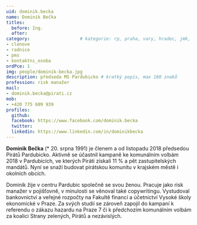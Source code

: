 ```yaml
---
uid: dominik.becka
name: Dominik Bečka
titles:
  before: Ing.
  after:
category:             		# kategorie: rp, praha, vary, hradec, jmk, senat
- clenove
- radnice
- pms
- kontaktni_osoba
ordPce: 1
img: people/dominik-becka.jpg
description: předseda MS Pardubicko # kratký popis, max 160 znaků
profession: risk manažer
mail:
- dominik.becka@pirati.cz
mob:
- +420 775 609 939
profiles:
  github:
  facebook: https://www.facebook.com/dominik.becka
  twitter:
  linkedin: https://www.linkedin.com/in/dominikbecka
---
```


**Dominik Bečka** (* 20. srpna 1991) je členem a od listopadu 2018 předsedou Pirátů Pardubicko. Aktivně se účastnil kampaně ke komunálním volbám 2018 v Pardubicích, ve kterých Piráti získali 11 % a pět zastupitelských mandátů. Nyní se snaží budovat pirátskou komunitu v krajském městě i okolních obcích.

Dominik žije v centru Pardubic společně se svou ženou. Pracuje jako risk manažer v pojišťovně, v minulosti se věnoval také copywritingu. Vystudoval bankovnictví a veřejné rozpočty na Fakultě financí a účetnictví Vysoké školy ekonomické v Praze. Za svých studií se zároveň zapojil do kampaní k referendu o zákazu hazardu na Praze 7 či k předchozím komunálním volbám za koalici Strany zelených, Pirátů a nezávislých.
